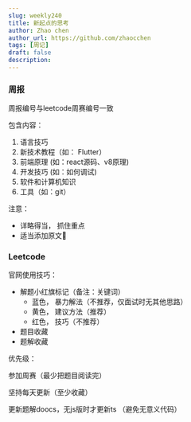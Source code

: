 ```yaml
---
slug: weekly240
title: 新起点的思考
author: Zhao chen
author_url: https://github.com/zhaocchen
tags: [周记]
draft: false
description:
---
```


<!--truncate-->

### 周报

周报编号与leetcode周赛编号一致

包含内容：

1. 语言技巧
2. 新技术教程（如： Flutter）
3. 前端原理 (如：react源码、v8原理)
4. 开发技巧 (如：如何调试)
5. 软件和计算机知识
6. 工具（如：git）

注意：

- 详略得当， 抓住重点
- 适当添加原文🔗

### Leetcode

 官网使用技巧：

- 解题小红旗标记（备注：关键词）
  - 蓝色， 暴力解法（不推荐，仅面试时无其他思路）
  - 黄色， 建议方法（推荐）
  - 红色， 技巧（不推荐）
- 题目收藏
- 题解收藏

优先级：

参加周赛（最少把题目阅读完）

坚持每天更新（至少收藏）

更新题解doocs，无js版时才更新ts （避免无意义代码）
